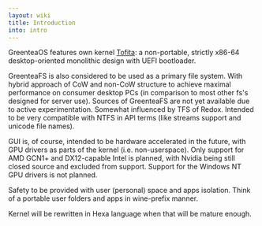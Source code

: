 ```yaml
---
layout: wiki
title: Introduction
into: intro
---
```


GreenteaOS features own kernel [Tofita](https://github.com/GreenteaOS/Tofita): a non-portable, strictly x86-64 desktop-oriented monolithic design with UEFI bootloader.

GreenteaFS is also considered to be used as a primary file system. With hybrid approach of CoW and non-CoW structure to achieve maximal performance on consumer desktop PCs (in comparison to most other fs's designed for server use). Sources of GreenteaFS are not yet available due to active experimentation. Somewhat influenced by TFS of Redox. Intended to be very compatible with NTFS in API terms (like streams support and unicode file names).

GUI is, of course, intended to be hardware accelerated in the future, with GPU drivers as parts of the kernel (i.e. non-userspace). Only support for AMD GCN1+ and DX12-capable Intel is planned, with Nvidia being still closed source and excluded from support. Support for the Windows NT GPU drivers is not planned.

Safety to be provided with user (personal) space and apps isolation. Think of a portable user folders and apps in wine-prefix manner.

Kernel will be rewritten in Hexa language when that will be mature enough.
